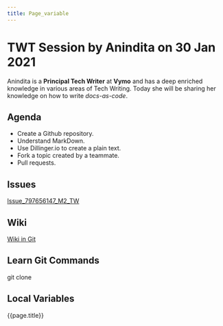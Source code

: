```yaml
---
title: Page_variable
---
```




#  TWT Session by Anindita on 30 Jan 2021

Anindita is a **Principal Tech Writer** at **Vymo** and has a deep enriched knowledge in various areas of Tech Writing. Today she will be sharing her knowledge on how to write _docs-as-code_.

##  Agenda

-  Create a Github repository.
-  Understand MarkDown.
-  Use Dillinger.io to create a plain text. 
-  Fork a topic created by a teammate.
-  Pull requests.

##  Issues

[Issue_797656147_M2_TW](https://github.com/mridula-techwriter/TWT_30Jan_M2/issues/2#issue-797656147)

##  Wiki

[Wiki in Git](https://github.com/mridula-techwriter/TWT_30Jan_M2.wiki.git)

## Learn Git Commands

git clone

## Local Variables

{{page.title}}